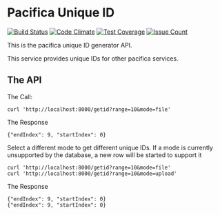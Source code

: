 # Pacifica Unique ID 
[![Build Status](https://travis-ci.org/EMSL-MSC/pacifica-uniqueid.svg?branch=master)](https://travis-ci.org/EMSL-MSC/pacifica-uniqueid)
[![Code Climate](https://codeclimate.com/github/EMSL-MSC/pacifica-uniqueid/badges/gpa.svg)](https://codeclimate.com/github/EMSL-MSC/pacifica-uniqueid)
[![Test Coverage](https://codeclimate.com/github/EMSL-MSC/pacifica-uniqueid/badges/coverage.svg)](https://codeclimate.com/github/EMSL-MSC/pacifica-uniqueid/coverage)
[![Issue Count](https://codeclimate.com/github/EMSL-MSC/pacifica-uniqueid/badges/issue_count.svg)](https://codeclimate.com/github/EMSL-MSC/pacifica-uniqueid)

This is the pacifica unique ID generator API.

This service provides unique IDs for other pacifica services.

## The API

The Call:
```
curl 'http://localhost:8000/getid?range=10&mode=file'
```
The Response
```
{"endIndex": 9, "startIndex": 0}
```

Select a different mode to get different unique IDs.  If a mode is currently unsupported by the database,
a new row will be started to support it

```
curl 'http://localhost:8000/getid?range=10&mode=file'
curl 'http://localhost:8000/getid?range=10&mode=upload'
```
The Response
```
{"endIndex": 9, "startIndex": 0}
{"endIndex": 9, "startIndex": 0}
```

